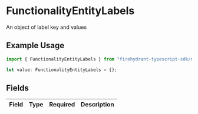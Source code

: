 # FunctionalityEntityLabels

An object of label key and values

## Example Usage

```typescript
import { FunctionalityEntityLabels } from "firehydrant-typescript-sdk/models/components";

let value: FunctionalityEntityLabels = {};
```

## Fields

| Field       | Type        | Required    | Description |
| ----------- | ----------- | ----------- | ----------- |